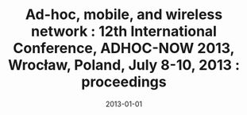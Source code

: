 ---
# Documentation: https://wowchemy.com/docs/managing-content/

title: 'Ad-hoc, mobile, and wireless network : 12th International Conference, ADHOC-NOW
  2013, Wrocław, Poland, July 8-10, 2013 : proceedings'
subtitle: ''
summary: ''
authors:
- Jacek Cichoń
- Maciej Gębala
- Marek Klonowski
tags: []
categories: []
date: '2013-01-01'
lastmod: 2022-10-07T05:14:13Z
featured: false
draft: false

# Featured image
# To use, add an image named `featured.jpg/png` to your page's folder.
# Focal points: Smart, Center, TopLeft, Top, TopRight, Left, Right, BottomLeft, Bottom, BottomRight.
image:
  caption: ''
  focal_point: ''
  preview_only: false

# Projects (optional).
#   Associate this post with one or more of your projects.
#   Simply enter your project's folder or file name without extension.
#   E.g. `projects = ["internal-project"]` references `content/project/deep-learning/index.md`.
#   Otherwise, set `projects = []`.
projects: []
publishDate: '2022-10-07T05:14:12.126593Z'
publication_types:
- '5'
abstract: ''
publication: '*Springer*'
doi: 10.1007/978-3-642-39247-4
---